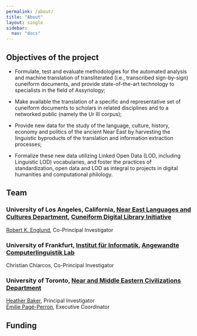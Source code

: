 ```yaml
---
permalink: /about/
title: "About"
layout: single
sidebar:
  nav: "docs"
---
```



## Objectives of the project

- Formulate, test and evaluate methodologies for the automated analysis and machine translation of transliterated (i.e., transcribed sign-by-sign) cuneiform documents, and provide state-of-the-art technology to specialists in the field of Assyriology;

- Make available the translation of a specific and representative set of cuneiform documents to scholars in related disciplines and to a networked public (namely the Ur III corpus); 

- Provide new data for the study of the language, culture, history, economy and politics of the ancient Near East by harvesting the linguistic byproducts of the translation and information extraction processes;

- Formalize these new data utilizing Linked Open Data (LOD, including Linguistic LOD) vocabularies, and foster the practices of standardization, open data and LOD as integral to projects in digital humanities and computational philology.

## Team
### University of Los Angeles, California, [Near East Languages and Cultures Department](http://nelc.ucla.edu/), [Cuneiform Digital Library Initiative](http://cdli.ucla.edu)

[Robert K. Englund](cdli.ucla.edu/?q=robert-k-englund), Co-Principal Investigator  


### University of Frankfurt, [Institut für Informatik](http://www.informatik.uni-frankfurt.de/index.php/en/), [Angewandte Computerlinguistik Lab](http://www.acoli.informatik.uni-frankfurt.de/)

Christian Chiarcos, Co-Principal Investigator  
 

### University of Toronto, [Near and Middle Eastern Civilizations Department](http://nmc.utoronto.ca/)

[Heather Baker](http://nmc.utoronto.ca/faculty/h-d-baker/), Principal Investigator  
[Émilie Pagé-Perron](http://epageperron.info), Executive Coordinator


## Funding

